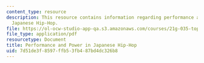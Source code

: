 ```yaml
---
content_type: resource
description: This resource contains information regarding performance and power in
  Japanese Hip-Hop.
file: https://ol-ocw-studio-app-qa.s3.amazonaws.com/courses/21g-035-topics-in-culture-and-globalization-fall-2003/7d51de3f8597ffb53fb487bd4dc326b8_MIT21G_035F03_l08.pdf
file_type: application/pdf
resourcetype: Document
title: Performance and Power in Japanese Hip-Hop
uid: 7d51de3f-8597-ffb5-3fb4-87bd4dc326b8
---
```

